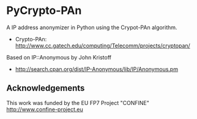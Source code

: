 PyCrypto-PAn
============

A IP address anonymizer in Python using the Crypot-PAn algorithm.

* Crypto-PAn: http://www.cc.gatech.edu/computing/Telecomm/projects/cryptopan/

Based on IP::Anonymous by John Kristoff 

* http://search.cpan.org/dist/IP-Anonymous/lib/IP/Anonymous.pm


Acknowledgements
----------------

This work was funded by the EU FP7 Project "CONFINE"
http://www.confine-project.eu
